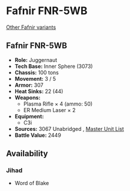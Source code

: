 # Fafnir FNR-5WB 

[Other Fafnir variants](../fafnir.md) 

## Fafnir FNR-5WB 

- **Role:** Juggernaut 
- **Tech Base:** Inner Sphere (3073) 
- **Chassis:** 100 tons 
- **Movement:** 3 / 5 
- **Armor:** 307 
- **Heat Sinks:** 22 (44) 
- **Weapons:** 
  - Plasma Rifle × 4 (ammo: 50) 
  - ER Medium Laser × 2 
- **Equipment:** 
  - C3i 
- **Sources:** 3067 Unabridged , [Master Unit List](http://masterunitlist.info/Unit/Details/5719/fafnir-fnr-5wb) 
- **Battle Value:** 2449 

## Availability 

### Jihad 

- Word of Blake 

